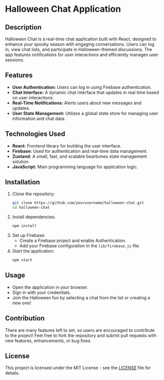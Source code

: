 # Halloween Chat Application

## Description
Halloween Chat is a real-time chat application built with React, designed to enhance your spooky season with engaging conversations. Users can log in, view chat lists, and participate in Halloween-themed discussions. The app features notifications for user interactions and efficiently manages user sessions.

## Features
- **User Authentication:** Users can log in using Firebase authentication.
- **Chat Interface:** A dynamic chat interface that updates in real time based on user interactions.
- **Real-Time Notifications:** Alerts users about new messages and updates.
- **User State Management:** Utilizes a global state store for managing user information and chat data.

## Technologies Used
- **React:** Frontend library for building the user interface.
- **Firebase:** Used for authentication and real-time data management.
- **Zustand:** A small, fast, and scalable bearbones state management solution.
- **JavaScript:** Main programming language for application logic.

## Installation
1. Clone the repository:
   ```bash
   git clone https://github.com/yourusername/halloween-chat.git
   cd halloween-chat
   ```
2. Install dependencies:
   ```bash
   npm install
   ```
3. Set up Firebase:
   - Create a Firebase project and enable Authentication.
   - Add your Firebase configuration in the `lib/firebase.js` file.
4. Start the application:
   ```bash
   npm start
   ```

## Usage
- Open the application in your browser.
- Sign in with your credentials.
- Join the Halloween fun by selecting a chat from the list or creating a new one!

## Contribution
There are many features left to set, so users are encouraged to contribute to the project! Feel free to fork the repository and submit pull requests with new features, enhancements, or bug fixes.

## License
This project is licensed under the MIT License - see the [LICENSE](LICENSE) file for details.
